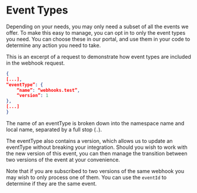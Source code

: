 # Event Types

Depending on your needs, you may only need a subset of all the events we offer. To make this easy to manage, you can opt in to only the event types you need. You can choose these in our portal, and use them in your code to determine any action you need to take.

This is an excerpt of a request to demonstrate how event types are included in the webhook request.

```json
{
[...],
“eventType”: {
    “name”: “webhooks.test”,
    “version”: 1
},
[...]
}
```

The name of an eventType is broken down into the namespace name and local name, separated by a full stop (`.`).

The eventType also contains a version, which allows us to update an eventType without breaking your integration. Should you wish to work with the new version of this event, you can then manage the transition between two versions of the event at your convenience.

Note that if you are subscribed to two versions of the same webhook you may wish to only process one of them. You can use the `eventId` to determine if they are the same event.
